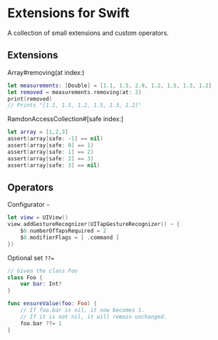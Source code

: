 # Extensions for Swift

A collection of small extensions and custom operators.

## Extensions

Array#removing(at index:)

```swift
let measurements: [Double] = [1.1, 1.5, 2.9, 1.2, 1.5, 1.3, 1.2]
let removed = measurements.removing(at: 2)
print(removed)
// Prints "[1.1, 1.5, 1.2, 1.5, 1.3, 1.2]"
```

RamdonAccessCollection#[safe index:]

```swift
let array = [1,2,3]
assert(array[safe: -1] == nil)
assert(array[safe: 0] == 1)
assert(array[safe: 1] == 2)
assert(array[safe: 2] == 3)
assert(array[safe: 3] == nil)
```


## Operators

Configurator `~`

```swift
let view = UIView()
view.addGestureRecognizer(UITapGestureRecognizer() ~ {
    $0.numberOfTapsRequired = 2
    $0.modifierFlags = [ .command ]
})
```

Optional set `??=`

```swift
// Given the class Foo
class Foo {
    var bar: Int?
}

func ensureValue(foo: Foo) {
    // If foo.bar is nil, it now becomes 1.
    // If it is not nil, it will remain unchanged.
    foo.bar ??= 1
}
```
